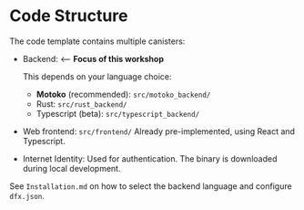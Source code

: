 # Code Structure

The code template contains multiple canisters:
* Backend: <-- **Focus of this workshop**
    
    This depends on your language choice:
    - **Motoko** (recommended): `src/motoko_backend/`
    - Rust: `src/rust_backend/`
    - Typescript (beta): `src/typescript_backend/`
    
* Web frontend: `src/frontend/` Already pre-implemented, using React and Typescript.
* Internet Identity: Used for authentication. The binary is downloaded during local development.

See `Installation.md` on how to select the backend language and configure `dfx.json`.
